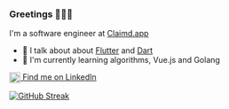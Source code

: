### Greetings 🧙🏻‍♂️

I'm a software engineer at [Claimd.app](https://claimd.app)

- 🎯 I talk about about [Flutter](https://flutter.dev) and [Dart](https://dart.dev)
- 🥽 I'm currently learning algorithms, Vue.js and Golang

 
<a href="http://linkedin.com/in/milan-ciganovic" target="blank"><img align="center" src="https://github.com/mishmanners/MishManners/blob/master/socials/transparent-Linkedin-logo-icon.png" alt="" height="20" /> Find me on LinkedIn </a>


[![GitHub Streak](https://streak-stats.demolab.com/?user=milan-ciganovic&theme=github-dark-blue)](https://git.io/streak-stats)
